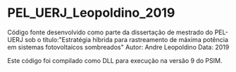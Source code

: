 # PEL_UERJ_Leopoldino_2019
Código fonte desenvolvido como parte da dissertação de mestrado do PEL-UERJ sob o título:"Estratégia híbrida para rastreamento de máxima potência em sistemas fotovoltaicos sombreados"
Autor: Andre Leopoldino
Data: 2019

Este código foi compilado como DLL para execução na versão 9 do PSIM.
